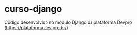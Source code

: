 # curso-django
Código desenvolvido no módulo Django da plataforma Devpro (https://plataforma.dev.pro.br/)
